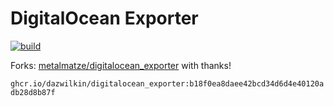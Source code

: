 # DigitalOcean Exporter

[![build](https://github.com/DazWilkin/digitalocean_exporter/actions/workflows/build.yml/badge.svg)](https://github.com/DazWilkin/digitalocean_exporter/actions/workflows/build.yml)

Forks: [metalmatze/digitalocean_exporter](https://github.com/metalmatze/digitalocean_exporter) with thanks!

`ghcr.io/dazwilkin/digitalocean_exporter:b18f0ea8daee42bcd34d6d4e40120adb28d8b87f`

